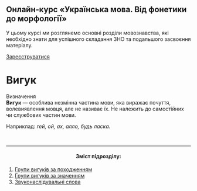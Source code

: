 <div class="banner">
  <h2 class="course">Онлайн-курс «Українська мова. Від фонетики до морфології»</h2>
  <p class="course-description">
     У цьому курсі ми розглянемо основні розділи мовознавства, які необхідно знати для успішного складання ЗНО та подальшого засвоєння матеріалу.<br>
  </p>
    <div class="button-wrapper">
        <a class="registration-button" target="_blank" href="http://bit.ly/2zuYUGS">Зареєструватися</a>
    </div>   
</div>


# Вигук

<div class="eoz-wrap">
<span class="eoz">Визначення</span>
<div class="eoz-text">
<strong>Вигук</strong> — особлива незмiнна частина мови, яка виражає почуття, волевиявлення мовця, але не називає їх. Не належить до самостiйних чи службових частин мови.
</div>
</div>


Наприклад: <i>гей, ой, ах, алло, будь ласка.</i>


<br>
<hr>
<center><h4>Зміст підрозділу:</h4></center>

1. [Групи вигукiв за походженням](grupi_vigukiv_za_pohodjennyam.md)
2. [Групи вигукiв за значенням](grupi_vigukiv_za_znachennyam.md)
3. [Звуконаслiдувальнi слова](zvukonasliduvalni_slova.md)